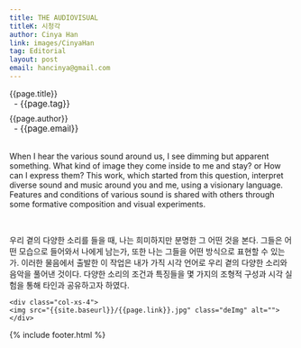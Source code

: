 ```yaml
---
title: THE AUDIOVISUAL
titleK: 시청각
author: Cinya Han
link: images/CinyaHan
tag: Editorial
layout: post
email: hancinya@gmail.com
---	
```


<div class="container">

<div class="deDep">
{{page.title}}<br>
<p style="font-size:15px; margin:0px; padding:0px 0px 0px 8px; margin:0px 0px 8px 0px;">- {{page.tag}}</p>
{{page.author}}<br>
<p style="font-size:15px; margin:0px; padding:0px 0px 0px 8px;">- {{page.email}}</p>
</div>

<br>

<div class="det lato">



When I hear the various sound around us, I see dimming but apparent something. What kind of image they come inside to me and stay? or How can I express them? This work, which started from this question, interpret diverse sound and music around you and me, using a visionary language. Features and conditions of various sound is shared with others through some formative composition and visual experiments.



</div>

<br>

<div class="noto">

우리 곁의 다양한 소리를 들을 때, 나는 희미하지만 분명한 그 어떤 것을 본다. 그들은 어떤 모습으로 들어와서 나에게 남는가, 또한 나는 그들을 어떤 방식으로 표현할 수 있는가. 이러한 물음에서 출발한 이 작업은 내가 가직 시각 언어로 우리 곁의 다양한 소리와 음악을 풀어낸 것이다. 다양한 소리의 조건과 특징들을 몇 가지의 조형적 구성과 시각 실험을 통해 타인과 공유하고자 하였다.


</div>

<div class="row noto">
	
	<div class="col-xs-4">
	<img src="{{site.baseurl}}/{{page.link}}.jpg" class="deImg" alt=""></div>
	
</div>

	

</div> 

{% include footer.html %}